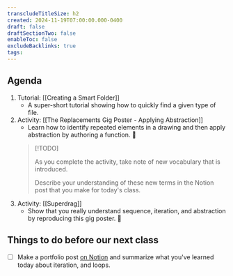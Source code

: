 ```yaml
---
transcludeTitleSize: h2
created: 2024-11-19T07:00:00.000-0400
draft: false
draftSectionTwo: false
enableToc: false
excludeBacklinks: true
tags:
---
```

## Agenda
1. Tutorial: [[Creating a Smart Folder]]
	- A super-short tutorial showing how to quickly find a given type of file.
1. Activity: [[The Replacements Gig Poster - Applying Abstraction]]
	- Learn how to identify repeated elements in a drawing and then apply abstraction by authoring a function. 🚀
	> [!TODO]
	> 
	> As you complete the activity, take note of new vocabulary that is introduced.
	> 
	> Describe your understanding of these new terms in the Notion post that you make for today's class.
1. Activity: [[Superdrag]]
	- Show that you really understand sequence, iteration, and abstraction by reproducing this gig poster. 🎸
	  
## Things to do before our next class
- [ ] Make a portfolio post [on Notion](https://notion.so) and summarize what you've learned today about iteration, and loops.